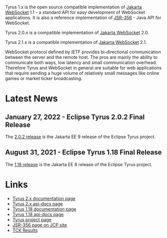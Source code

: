 <br/>

Tyrus 1.x is the open source compatible implementation of [Jakarta WebSocket](https://jakarta.ee/specifications/websocket/) 1.1 - a standard API for easy development of WebSocket applications. It is also 
a reference implementation of [JSR-356](https://jcp.org/en/jsr/detail?id=356) - Java API for WebSocket. 

Tyrus 2.0.x is a compatible implementation of [Jakarta WebSocket](https://jakarta.ee/specifications/websocket/) 2.0.

Tyrus 2.1.x is a compatible implementation of [Jakarta WebSocket](https://jakarta.ee/specifications/websocket/) 2.1.

WebSocket protocol defined by IETF provides bi-directional communication between 
the server and the remote host. The pros are mainly the ability to communicate 
both ways, low latency and small communication overhead. Therefore Tyrus and 
WebSocket in general are suitable for web applications that require sending 
a huge volume of relatively small messages like online games or market ticker 
broadcasting.

# <a name="Latest_News"></a>Latest News

## January 27, 2022 - Eclipse Tyrus 2.0.2 Final Release ##

The [2.0.2 release](https://github.com/eclipse-ee4j/tyrus/releases/tag/2.0.2)
is the Jakarta EE 9 release of the Eclipse Tyrus project.


## August 31, 2021 - Eclipse Tyrus 1.18 Final Release ##

The [1.18 release](https://github.com/eclipse-ee4j/tyrus/releases/tag/1.18)
is the Jakarta EE 8 release of the Eclipse Tyrus project.

# <a name="Links"></a>Links

- [Tyrus 2.x documentation page](https://eclipse-ee4j.github.io/tyrus-project.github.io/documentation/latest/index/)
- [Tyrus 2.x api-docs page](https://eclipse-ee4j.github.io/tyrus-project.github.io/apidocs/latest/)
- [Tyrus 1.18 documentation page](https://eclipse-ee4j.github.io/tyrus-project.github.io/documentation/latest1x/index/)
- [Tyrus 1.18 api-docs page](https://eclipse-ee4j.github.io/tyrus-project.github.io/apidocs/latest1x/)
- [Tyrus project page](https://projects.eclipse.org/projects/ee4j.tyrus)
- [JSR-356 page on JCP site](https://jcp.org/en/jsr/detail?id=356)
- [TCK Results](https://eclipse-ee4j.github.io/tyrus/TCK-Results.html)
